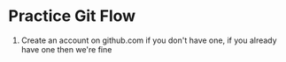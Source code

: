 # Practice Git Flow
1. Create an account on github.com if you don't have one, if you already have one then we're fine

